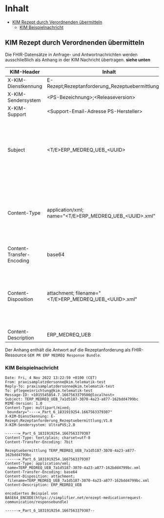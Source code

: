 # Inhalt

- [KIM Rezept durch Verordnenden übermitteln](#kim-rezeptuebermittlung)
  - [KIM Beispielnachricht](#kim-rezeptuebermittlung-beispielnachricht)

## KIM Rezept durch Verordnenden übermitteln

Die FHIR-Datensätze in Anfrage- und Antwortnachrichten werden ausschließlich als Anhang in der KIM Nachricht übertragen.
**siehe unten**

|KIM-Header              |Inhalt                                 |verpflichtend|
|------------------------|---------------------------------------|-------------|
|X-KIM-Dienstkennung     |E-Rezept;Rezeptanforderung_Rezeptuebermittlung;V1.0|ja|
|X-KIM-Sendersystem      |\<PS-Bezeichnung>;\<Releaseversion>   |ja|
|X-KIM-Support           |\<Support-Email-Adresse PS-Hersteller>|nein|
|Subject                 |\<T/E>ERP_MEDREQ_UEB_\<UUID>                 |ja <br />T/E: *T*estsystem (RU) / *E*chtsystem (PU)<br />UUID response bundle identifier |
|Content-Type            |application/xml;<br />name="<T/E>ERP_MEDREQ_UEB_\<UUID>.xml" |ja<br />T/E: Testsystem (RU) / Echtsystem (PU)<br />UUID: response bundle identifier <br />|
|Content-Transfer-Encoding |base64 |ja|
|Content-Disposition     |attachment; filename="<T/E>ERP_MEDREQ_UEB_\<UUID>.xml" |ja<br />T/E: Testsystem (RU) / Echtsystem (PU)<br />UUID: response bundle identifier|
|Content-Description     |ERP_MEDREQ_UEB                                |ja|

Der Anhang enthält die Antwort auf die Rezeptanforderung als FHIR-Ressource `GEM PR ERP MEDREQ Response Bundle`.

### KIM Beispielnachricht

    Date: Fri, 4 Nov 2022 13:22:59 +0100 (CET)
    From: praxisamplatzdersonne@kim.telematik-test
    Reply-To: praxisamplatzdersonne@kim.telematik-test
    To: pflegeeinrichtung@kim.telematik-test
    Message-ID: <1015545854.7.1667563379500@localhost>
    Subject: TERP_MEDREQ_UEB_7a1d5187-3070-4a23-a877-162bdd4799bc
    MIME-Version: 1.0
    Content-Type: multipart/mixed;
     boundary="----=_Part_6_1831919254.1667563379307"
    X-KIM-Dienstkennung: E-Rezept;Rezeptanforderung_Rezeptuebermittlung;V1.0
    X-KIM-Sendersystem: UltraPVS;2.0

    ------=_Part_6_1831919254.1667563379307
    Content-Type: text/plain; charset=utf-8
    Content-Transfer-Encoding: 7bit

    Rezeptuebermittlung TERP_MEDREQ_UEB_7a1d5187-3070-4a23-a877-162bdd4799bc
    ------=_Part_6_1831919254.1667563379307
    Content-Type: application/xml;
     name=TERP_MEDREQ_UEB_7a1d5187-3070-4a23-a877-162bdd4799bc.xml
    Content-Transfer-Encoding: base64
    Content-Disposition: attachment;
     filename=TERP_MEDREQ_UEB_7a1d5187-3070-4a23-a877-162bdd4799bc.xml
    Content-Description: ERP_MEDREQ_UEB

    encodiertes Beispiel von
    BASE64_ENCODE(https://simplifier.net/erezept-medicationrequest-communication/responsebundle)

    ------=_Part_6_1831919254.1667563379307--
